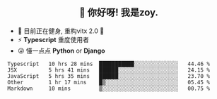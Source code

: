 <h2 align="center">👋 你好呀! 我是zoy.</h2>

- 🤔 目前正在健身, 重构vitx 2.0 🤠
- ⚡ **Typescript** 重度使用者
- 😜 懂一点点 **Python** or **Django**






<!--
**l-zoy/l-zoy** is a ✨ _special_ ✨ repository because its `README.md` (this file) appears on your GitHub profile.

Here are some ideas to get you started:

- 🔭 I’m currently working on ...
- 🌱 I’m currently learning ...
- 👯 I’m looking to collaborate on ...
- 🤔 I’m looking for help with ...
- 💬 Ask me about ...
- 📫 How to reach me: ...
- 😄 Pronouns: ...
- ⚡ Fun fact: ...
-->

<!--START_SECTION:waka-->
```text
Typescript   10 hrs 28 mins  ███████████░░░░░░░░░░░░░░   44.46 % 
JSX          5 hrs 41 mins   ██████░░░░░░░░░░░░░░░░░░░   24.15 % 
JavaScript   5 hrs 35 mins   ██████░░░░░░░░░░░░░░░░░░░   23.70 % 
Other        1 hr 17 mins    █▒░░░░░░░░░░░░░░░░░░░░░░░   05.45 % 
Markdown     10 mins         ▒░░░░░░░░░░░░░░░░░░░░░░░░   00.75 % 
```
<!--END_SECTION:waka-->
